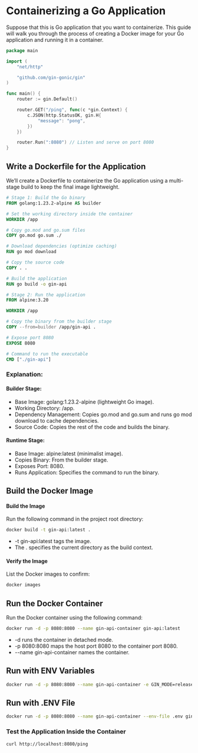 # Containerizing a Go Application

Suppose that this is Go application that you want to containerize. This guide will walk you through the process of
creating a Docker image for your Go application and running it in a container.

```go
package main

import (
	"net/http"

	"github.com/gin-gonic/gin"
)

func main() {
	router := gin.Default()

	router.GET("/ping", func(c *gin.Context) {
		c.JSON(http.StatusOK, gin.H{
			"message": "pong",
		})
	})

	router.Run(":8080") // Listen and serve on port 8080
}
```

## Write a Dockerfile for the Application

We’ll create a Dockerfile to containerize the Go application using a multi-stage build to keep the final image
lightweight.

```Dockerfile
# Stage 1: Build the Go binary
FROM golang:1.23.2-alpine AS builder

# Set the working directory inside the container
WORKDIR /app

# Copy go.mod and go.sum files
COPY go.mod go.sum ./

# Download dependencies (optimize caching)
RUN go mod download

# Copy the source code
COPY . .

# Build the application
RUN go build -o gin-api

# Stage 2: Run the application
FROM alpine:3.20

WORKDIR /app

# Copy the binary from the builder stage
COPY --from=builder /app/gin-api .

# Expose port 8080
EXPOSE 8080

# Command to run the executable
CMD ["./gin-api"]
```

### Explanation:

#### Builder Stage:

- Base Image: golang:1.23.2-alpine (lightweight Go image).
- Working Directory: /app.
- Dependency Management: Copies go.mod and go.sum and runs go mod download to cache dependencies.
- Source Code: Copies the rest of the code and builds the binary.

#### Runtime Stage:

- Base Image: alpine:latest (minimalist image).
- Copies Binary: From the builder stage.
- Exposes Port: 8080.
- Runs Application: Specifies the command to run the binary.

## Build the Docker Image
#### Build the Image
Run the following command in the project root directory:
```bash
docker build -t gin-api:latest .
```
- -t gin-api:latest tags the image.
- The . specifies the current directory as the build context.

#### Verify the Image
List the Docker images to confirm:
```bash
docker images
```

## Run the Docker Container
Run the Docker container using the following command:
```bash
docker run -d -p 8080:8080 --name gin-api-container gin-api:latest
```
- -d runs the container in detached mode.
- -p 8080:8080 maps the host port 8080 to the container port 8080.
- --name gin-api-container names the container.

## Run with ENV Variables
```bash
docker run -d -p 8080:8080 --name gin-api-container -e GIN_MODE=release gin-api:latest
```

## Run with .ENV File
```bash
docker run -d -p 8080:8080 --name gin-api-container --env-file .env gin-api:latest
```

### Test the Application Inside the Container
```bash
curl http://localhost:8080/ping
```
